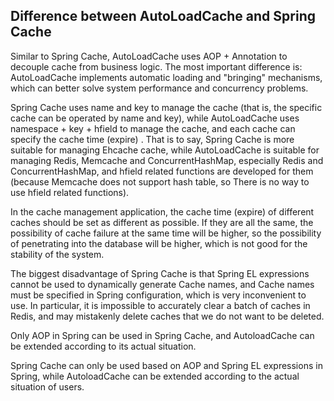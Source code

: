 ## Difference between AutoLoadCache and Spring Cache

Similar to Spring Cache, AutoLoadCache uses AOP + Annotation to decouple cache from business logic. The most important difference is: AutoLoadCache implements automatic loading and "bringing" mechanisms, which can better solve system performance and concurrency problems.

Spring Cache uses name and key to manage the cache (that is, the specific cache can be operated by name and key), while AutoLoadCache uses namespace + key + hfield to manage the cache, and each cache can specify the cache time (expire) . That is to say, Spring Cache is more suitable for managing Ehcache cache, while AutoLoadCache is suitable for managing Redis, Memcache and ConcurrentHashMap, especially Redis and ConcurrentHashMap, and hfield related functions are developed for them (because Memcache does not support hash table, so There is no way to use hfield related functions).

In the cache management application, the cache time (expire) of different caches should be set as different as possible. If they are all the same, the possibility of cache failure at the same time will be higher, so the possibility of penetrating into the database will be higher, which is not good for the stability of the system.

The biggest disadvantage of Spring Cache is that Spring EL expressions cannot be used to dynamically generate Cache names, and Cache names must be specified in Spring configuration, which is very inconvenient to use. In particular, it is impossible to accurately clear a batch of caches in Redis, and may mistakenly delete caches that we do not want to be deleted.

Only AOP in Spring can be used in Spring Cache, and AutoloadCache can be extended according to its actual situation.

Spring Cache can only be used based on AOP and Spring EL expressions in Spring, while AutoloadCache can be extended according to the actual situation of users.